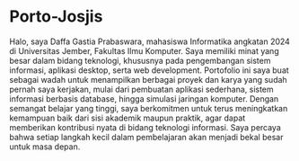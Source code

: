 # Porto-Josjis
Halo, saya Daffa Gastia Prabaswara, mahasiswa Informatika angkatan 2024 di Universitas Jember, Fakultas Ilmu Komputer. Saya memiliki minat yang besar dalam bidang teknologi, khususnya pada pengembangan sistem informasi, aplikasi desktop, serta web development.
Portofolio ini saya buat sebagai wadah untuk menampilkan berbagai proyek dan karya yang sudah pernah saya kerjakan, mulai dari pembuatan aplikasi sederhana, sistem informasi berbasis database, hingga simulasi jaringan komputer. Dengan semangat belajar yang tinggi, saya berkomitmen untuk terus meningkatkan kemampuan baik dari sisi akademik maupun praktik, agar dapat memberikan kontribusi nyata di bidang teknologi informasi. Saya percaya bahwa setiap langkah kecil dalam pembelajaran akan menjadi bekal besar untuk masa depan.

